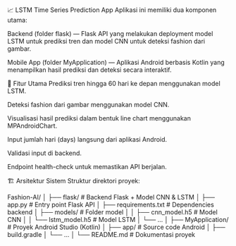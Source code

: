 📈 LSTM Time Series Prediction App
Aplikasi ini memiliki dua komponen utama:

Backend (folder flask) — Flask API yang melakukan deployment model LSTM untuk prediksi tren dan model CNN untuk deteksi fashion dari gambar.

Mobile App (folder MyApplication) — Aplikasi Android berbasis Kotlin yang menampilkan hasil prediksi dan deteksi secara interaktif.

🚀 Fitur Utama
Prediksi tren hingga 60 hari ke depan menggunakan model LSTM.

Deteksi fashion dari gambar menggunakan model CNN.

Visualisasi hasil prediksi dalam bentuk line chart menggunakan MPAndroidChart.

Input jumlah hari (days) langsung dari aplikasi Android.

Validasi input di backend.

Endpoint health-check untuk memastikan API berjalan.

🏗️ Arsitektur Sistem
Struktur direktori proyek:

Fashion-AI/
│
├── flask/               # Backend Flask + Model CNN & LSTM
│   ├── app.py            # Entry point Flask API
│   ├── requirements.txt  # Dependencies backend
│   ├── models/           # Folder model
│   │   ├── cnn_model.h5  # Model CNN
│   │   └── lstm_model.h5 # Model LSTM
│   └── ...
│
├── MyApplication/        # Proyek Android Studio (Kotlin)
│   ├── app/              # Source code Android
│   ├── build.gradle
│   └── ...
│
└── README.md             # Dokumentasi proyek
